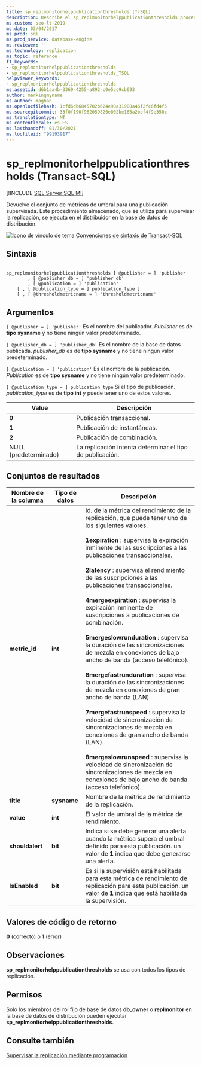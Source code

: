 ```yaml
---
title: sp_replmonitorhelppublicationthresholds (T-SQL)
description: Describe el sp_replmonitorhelppublicationthresholds procedimiento almacenado que devuelve el conjunto de métricas de umbral para una publicación supervisada.
ms.custom: seo-lt-2019
ms.date: 03/04/2017
ms.prod: sql
ms.prod_service: database-engine
ms.reviewer: ''
ms.technology: replication
ms.topic: reference
f1_keywords:
- sp_replmonitorhelppublicationthresholds
- sp_replmonitorhelppublicationthresholds_TSQL
helpviewer_keywords:
- sp_replmonitorhelppublicationthresholds
ms.assetid: d6b1aa4b-3369-4255-a892-c0e5cc9cb693
author: markingmyname
ms.author: maghan
ms.openlocfilehash: 1cfd6db6845702b624e98a31980a46f2fc6fd4f5
ms.sourcegitcommit: 33f0f190f962059826e002be165a2bef4f9e350c
ms.translationtype: MT
ms.contentlocale: es-ES
ms.lasthandoff: 01/30/2021
ms.locfileid: "99193917"
---
```

# <a name="sp_replmonitorhelppublicationthresholds-transact-sql"></a>sp_replmonitorhelppublicationthresholds (Transact-SQL)
[!INCLUDE [SQL Server SQL MI](../../includes/applies-to-version/sql-asdbmi.md)]

  Devuelve el conjunto de métricas de umbral para una publicación supervisada. Este procedimiento almacenado, que se utiliza para supervisar la replicación, se ejecuta en el distribuidor en la base de datos de distribución.  
  
 ![Icono de vínculo de tema](../../database-engine/configure-windows/media/topic-link.gif "Icono de vínculo de tema") [Convenciones de sintaxis de Transact-SQL](../../t-sql/language-elements/transact-sql-syntax-conventions-transact-sql.md)  
  
## <a name="syntax"></a>Sintaxis  
  
```  
  
sp_replmonitorhelppublicationthresholds [ @publisher = ] 'publisher'  
        , [ @publisher_db = ] 'publisher_db'  
        , [ @publication = ] 'publication'   
    [ , [ @publication_type = ] publication_type ]   
    [ , [ @thresholdmetricname = ] 'thresholdmetricname'  
```  
  
## <a name="arguments"></a>Argumentos  
`[ @publisher = ] 'publisher'` Es el nombre del publicador. *Publisher* es de **tipo sysname** y no tiene ningún valor predeterminado.  
  
`[ @publisher_db = ] 'publisher_db'` Es el nombre de la base de datos publicada. *publisher_db* es de **tipo sysname** y no tiene ningún valor predeterminado.  
  
`[ @publication = ] 'publication'` Es el nombre de la publicación. *Publication* es de **tipo sysname** y no tiene ningún valor predeterminado.  
  
`[ @publication_type = ] publication_type` Si el tipo de publicación. *publication_type* es de **tipo int** y puede tener uno de estos valores.  
  
|Value|Descripción|  
|-----------|-----------------|  
|**0**|Publicación transaccional.|  
|**1**|Publicación de instantáneas.|  
|**2**|Publicación de combinación.|  
|NULL (predeterminado)|La replicación intenta determinar el tipo de publicación.|  
  
## <a name="result-sets"></a>Conjuntos de resultados  
  
|Nombre de la columna|Tipo de datos|Descripción|  
|-----------------|---------------|-----------------|  
|**metric_id**|**int**|Id. de la métrica del rendimiento de la replicación, que puede tener uno de los siguientes valores.<br /><br /> **1expiration** : supervisa la expiración inminente de las suscripciones a las publicaciones transaccionales.<br /><br /> **2latency** : supervisa el rendimiento de las suscripciones a las publicaciones transaccionales.<br /><br /> **4mergeexpiration** : supervisa la expiración inminente de suscripciones a publicaciones de combinación.<br /><br /> **5mergeslowrunduration** : supervisa la duración de las sincronizaciones de mezcla en conexiones de bajo ancho de banda (acceso telefónico).<br /><br /> **6mergefastrunduration** : supervisa la duración de las sincronizaciones de mezcla en conexiones de gran ancho de banda (LAN).<br /><br /> **7mergefastrunspeed** : supervisa la velocidad de sincronización de sincronizaciones de mezcla en conexiones de gran ancho de banda (LAN).<br /><br /> **8mergeslowrunspeed** : supervisa la velocidad de sincronización de sincronizaciones de mezcla en conexiones de bajo ancho de banda (acceso telefónico).|  
|**title**|**sysname**|Nombre de la métrica de rendimiento de la replicación.|  
|**value**|**int**|El valor de umbral de la métrica de rendimiento.|  
|**shouldalert**|**bit**|Indica si se debe generar una alerta cuando la métrica supera el umbral definido para esta publicación. un valor de **1** indica que debe generarse una alerta.|  
|**IsEnabled**|**bit**|Es si la supervisión está habilitada para esta métrica de rendimiento de replicación para esta publicación. un valor de **1** indica que está habilitada la supervisión.|  
  
## <a name="return-code-values"></a>Valores de código de retorno  
 **0** (correcto) o **1** (error)  
  
## <a name="remarks"></a>Observaciones  
 **sp_replmonitorhelppublicationthresholds** se usa con todos los tipos de replicación.  
  
## <a name="permissions"></a>Permisos  
 Solo los miembros del rol fijo de base de datos **db_owner** o **replmonitor** en la base de datos de distribución pueden ejecutar **sp_replmonitorhelppublicationthresholds**.  
  
## <a name="see-also"></a>Consulte también  
 [Supervisar la replicación mediante programación](../../relational-databases/replication/monitor/programmatically-monitor-replication.md)  
  
  
